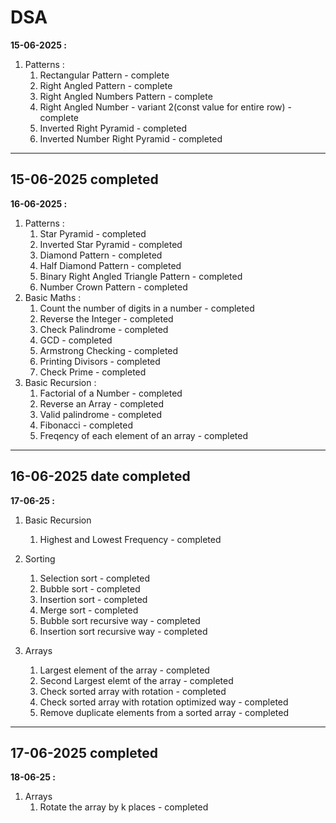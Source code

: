 # DSA

**15-06-2025 :**
1. Patterns : 
    1. Rectangular Pattern - complete
    2. Right Angled Pattern - complete
    3. Right Angled Numbers Pattern - complete
    4. Right Angled Number - variant 2(const value for entire row) - complete
    5. Inverted Right Pyramid - completed
    6. Inverted Number Right Pyramid - completed
---
**15-06-2025** completed
---

**16-06-2025 :**
1. Patterns :
    1. Star Pyramid - completed
    2. Inverted Star Pyramid - completed
    3. Diamond Pattern - completed
    4. Half Diamond Pattern - completed
    5. Binary Right Angled Triangle Pattern - completed
    6. Number Crown Pattern - completed
2. Basic Maths : 
    1. Count the number of digits in a number - completed
    2. Reverse the Integer - completed
    3. Check Palindrome - completed
    4. GCD - completed
    5. Armstrong Checking - completed
    6. Printing Divisors - completed
    7. Check Prime - completed
3. Basic Recursion :
    1. Factorial of a Number - completed
    2. Reverse an Array - completed
    3. Valid palindrome - completed
    4. Fibonacci - completed
    5. Freqency of each element of an array - completed
---
**16-06-2025 date completed**
---

**17-06-25 :**
1. Basic Recursion
    1. Highest and Lowest Frequency - completed

2. Sorting 
    1. Selection sort - completed
    2. Bubble sort - completed
    3. Insertion sort - completed
    4. Merge sort - completed
    5. Bubble sort recursive way - completed
    6. Insertion sort recursive way - completed

3. Arrays
    1. Largest element of the array - completed
    2. Second Largest elemt of the array - completed
    3. Check sorted array with rotation - completed
    4. Check sorted array with rotation optimized way - completed
    5. Remove duplicate elements from a sorted array - completed
---
**17-06-2025** completed
---

**18-06-25 :**
1. Arrays
    1. Rotate the array by k places - completed


